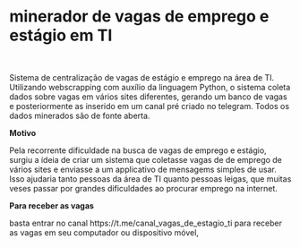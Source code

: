 # minerador de vagas de emprego e estágio em TI
<br>
<p>
Sistema de centralização de vagas de estágio e emprego na área de TI. 
Utilizando webscrapping com auxílio da linguagem Python, o sistema coleta dados sobre vagas em vários sites diferentes, gerando um banco de vagas e posteriormente as inserido em um canal pré criado no telegram. Todos os dados minerados são de fonte aberta.</p>

**Motivo**
<br>
<p>
Pela recorrente dificuldade na busca de vagas de emprego e estágio,
surgiu a ídeia de criar um sistema que coletasse vagas de de emprego de vários sites e enviasse a um applicativo de mensagems simples de usar.
Isso ajudaria tanto pessoas da área de TI quanto pessoas leigas, que muitas veses passar por grandes dificuldades ao procurar emprego na internet.</p>

**Para receber as vagas**
<br>
<p>
basta entrar no canal https://t.me/canal_vagas_de_estagio_ti para receber as vagas em seu computador ou dispositivo móvel, 
  </p>
  


